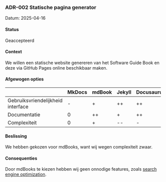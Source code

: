 ### ADR-002 Statische pagina generator

Datum: 2025-04-16

#### Status

Geaccepteerd

#### Context

We willen een statische website genereren van het Software Guide Book en deze via GitHub Pages online beschikbaar maken.

#### Afgewogen opties

|                                   | MkDocs | mdBook | Jekyll | Docusaurus |
| ----------------------------------- | -------- | :------- | -------- | ------------ |
| Gebruiksvriendelijkheid interface | -      | +      | ++     | ++         |
| Documentatie                      | 0      | ++     | +      | ++         |
| Complexiteit                      | 0      | +      | --     | -          |

#### Beslissing

We hebben gekozen voor mdBooks, want wij wegen complexiteit zwaar.

#### Consequenties

Door mdBooks te kiezen hebben wij geen onnodige features, zoals [search engine optimization](https://docusaurus.io/docs/seo).
